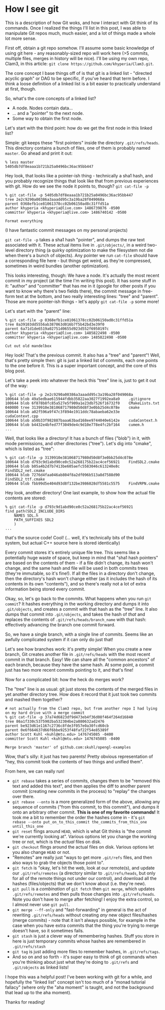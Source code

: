 How I see git
===

This is a description of how Git woks, and how I interact with Git think of its commands. Once I realized the things I'll list in this post, I was able to manipulate Git repos much, much easier, and a lot of things made a whole lot more sense.

First off, obtain a git repo somehow. I'll assume some basic knowledge of using git here - any reasonably-sized repo will work here (>5 commits, multiple files, merges in history will be nice). I'll be using my own repo, Clam3, in this article: `git clone https://github.com/khyperia/Clam3.git`.

The core concept I base things off of is that git is a linked list - "directed acyclic graph" or DAG to be specific, if you've heard that term before. I think a loose definition of a linked list is a bit easier to practically understand at first, though.

So, what's the core concepts of a linked list?

* A node. Nodes contain data...
* ... and a "pointer" to the next node.
* Some way to obtain the first node.

Let's start with the third point: how do we get the first node in this linked list?

Simple: git keeps these "first pointers" inside the directory `.git/refs/heads`. This directory contains a bunch of files, one of them is probably named `master`. Go ahead and print it out:

    % less master
    5405db7df8eaaa1b721b25a0496bc36ac95bb447

Hey look, that looks like a pointer-ish thing - technically a sha1 hash, and you probably recognize things that look like that from previous experiences with git. How do we see the node it points to, though? `git cat-file -p`

    % git cat-file -p 5405db7df8eaaa1b721b25a0496bc36ac95bb447
    tree 2e2c9290a00386a3aaadd95c3a19ba28f049068a
    parent 0368efb1ce81061378cc02b06150ad8c31ffd51a
    author khyperia <khyperia@live.com> 1486739876 -0500
    committer khyperia <khyperia@live.com> 1486740142 -0500

    Format everything

(I have fantastic commit messages on my personal projects)

`git cat-file -p` takes a sha1 hash "pointer", and dumps the raw text associated with it. These actual items live in `.git/objects/`, in a weird two-level directory thing (a quirky optimization to make the filesystem not die when there's a bunch of objects). Any pointer we run `cat-file` should have a corresponding file here - but things get weird, as they're compressed, sometimes in weird bundles (another optimization).

This looks interesting, though: We have a node. It's actually the most recent commit in my project (at the time I'm writing this post). It has some stuff in it: "author" and "committer" that has me in it (google for other posts if you want to know why there's two fields there), the commit message in free-form text at the bottom, and two really interesting lines: "tree" and "parent". Those are more pointer-ish things - let's apply `git cat-file -p` some more!

Let's start with the "parent" line:

    % git cat-file -p 0368efb1ce81061378cc02b06150ad8c31ffd51a
    tree 8a39103dd5556ab387063d016b7f5b42bd3e39f0
    parent 6a71d1de6519a02751d0655d923d552f6950197c
    author khyperia <khyperia@live.com> 1485822498 -0500
    committer khyperia <khyperia@live.com> 1485822498 -0500

    Cut out old mandelbox

Hey look! That's the previous commit. It also has a "tree" and "parent"! Well, that's pretty simple then: git is just a linked list of commits, each one points to the one before it. This is a super important concept, and the core of this blog post.

Let's take a peek into whatever the heck this "tree" line is, just to get it out of the way:

    % git cat-file -p 2e2c9290a00386a3aaadd95c3a19ba28f049068a
    100644 blob 49a5edbae615944fdbb35822aa3027f1992ea8a9    .gitignore
    100644 blob 6f878b8fc85a527e5f909a1e23db7526f16732f0    CMakeLists.txt
    040000 tree 3139910e381068717980d50d8f3e0bb25d4c078e    cmake
    100644 blob a02f596a9f47c3f894e1911ddc78abaeba62e33e    cudaContext.cpp
    100644 blob a50b33f982887baaa63bad168ee9744040e6142e    cudaContext.h
    100644 blob b4432e4bfed77f3049de4c9d10e778e4fc2bf164    cumem.h
    ...

Well, that looks like a directory! It has a bunch of files ("blob") in it, with mode permissions, and other directories ("tree"). Let's dig into "cmake", which is listed as "tree":

    % git cat-file -p 3139910e381068717980d50d8f3e0bb25d4c078e
    100644 blob d793c9d1abd90ce0c52a268175b22ac4cef56921    FindSDL2.cmake
    100644 blob b05a4b2d7b7413be605aefc5583046c613240e8c    FindSDL2_net.cmake
    100644 blob 7276d4faa046ab804f8a2df096b513a8d7588d90    FindSDL2_ttf.cmake
    100644 blob fbb99d5e404d93d8f132be3986028df5581c5575    FindVRPN.cmake

Hey look, another directory! One last example, to show how the actual file contents are stored:

    % git cat-file -p d793c9d1abd90ce0c52a268175b22ac4cef56921
    find_path(SDL2_INCLUDE_DIRS
        NAMES SDL.h
        PATH_SUFFIXES SDL2
        )
    ...

that's the source code! Cool! (... well, it's technically bits of the build system, but actual C++ source here is stored identically)

Every commit stores it's entirely unique file tree. This seems like a potentially huge waste of space, but keep in mind that "sha1 hash pointers" are based on the contents of them - if a file didn't change, its hash won't change, and the same hash and file will be used in both commits trees (they're immutable, so it's fine!). If all the files in a directory don't change, then the directory's hash won't change either (as it includes the hash of its contents in its own "contents"), and so there's really not a lot of extra information being stored every commit.

Okay, so, let's go back to the commits. What happens when you run `git commit`? It hashes everything in the working directory and dumps it into `.git/objects`, and creates a commit with that hash as the "tree" line. It also dumps that commit into `.git/objects`, and takes the hash of *that* and replaces the contents of `.git/refs/heads/branch_name` with that hash: effectively advancing the branch one commit forward.

So, we have a single branch, with a single line of commits. Seems like an awfully complicated system if it can only do just that!

Let's see how branches work: it's pretty simple! When you create a new branch, Git creates another file in `.git/refs/heads` with the most recent commit in that branch. Easy! We can share all the "common ancestors" of each branch, because they have the same hash. At some point, a commit just has two more recent commits pointing to it, and that's fine!

Now for a complicated bit: how the heck do merges work?

The "tree" line is as usual: git just stores the contents of the merged files in yet another directory tree. How does it record that it just took two commits and mashed them together?

    # not actually from the Clam3 repo, but from another repo I had lying on my hard drive with a merge commit
    % git cat-file -p 37a74d6823df9d473eb4f36d08f464f264d16840
    tree 86a1f330c5375902ba532304be2a880632ad2476
    parent be923d61e1167c2736c8fde3f057e0a30fcd60cb
    parent 0e6f664637d66f6bbe9253f48faf22f54e85389f
    author Scott Kuhl <kuhl@mtu.edu> 1476745085 -0400
    committer Scott Kuhl <kuhl@mtu.edu> 1476745085 -0400

    Merge branch 'master' of github.com:skuhl/opengl-examples

Wow, that's silly: it just has two parents! Pretty obvious representation of "hey, this commit took the contents of two things and unified them".

From here, we can really run!

* `git rebase` takes a series of commits, changes them to be "removed this text and added this text", and then applies the diff to another parent commit (creating new commits in the process) to "replay" the changes over there.
* `git rebase --onto` is a more generalized form of the above, allowing any sequence of commits ("from this commit, to this commit"), and dumps it onto an arbitrary other commit. **This is one of my favorite commands!** It took me a bit to remember the order the hashes come in - it's `git rebase --onto put_on_to_this_commit the_commits_from_this_one until_this_one`
* `git reset` flings around `HEAD`, which is what Git thinks is "the commit we're currently looking at". Various options let you change the working tree or not, which is the *actual* files on disk.
* `git checkout` flings around the actual files on disk. Various options let you also change `HEAD` or not.
* "Remotes" are really just "ways to get more `.git/refs` files, and then also ways to grab the objects those point to".
* `git fetch` is "okay, let's hit the web, look at our remote(s), and update our `.git/refs/remotes` (a directory similar to `.git/refs/heads`, but only for all of the remote things not under our control), and download all the hashes (files/objects) that we don't know about (i.e. they're new).
* `git pull` is a *combination* of `git fetch` then `git merge`, which updates `.git/refs/remotes` and then pulls those changes into `.git/refs/heads`. Note you don't have to merge after fetching! I enjoy the extra control, so I almost never use `git pull`.
* `git merge --ff-only` and "fast-forwarding" in general is the act of rewriting `.git/refs/heads` without creating *any* new object files/hashes (merge commits) - note that it isn't always possible, for example in the case when you have extra commits that the thing you're trying to merge doesn't have, so it sometimes fails.
* `git stash` is just a clever way of remembering hashes. Stuff you store in here is just temporary commits whose hashes are remembered in `.git/refs/stash`
* `git tag` is just adding more files to remember hashes, in `.git/refs/tags`.
* And so on and so forth - it's super easy to think of git commands when you're thinking about just what they're doing to `.git/refs` and `.git/objects` as linked lists!

I hope this was a helpful post! I've been working with git for a while, and hopefully the "linked list" concept isn't too much of a "monad tutorial fallacy" (where only the "aha moment" is taught, and not the background that lead up to the aha moment).

Thanks for reading!
